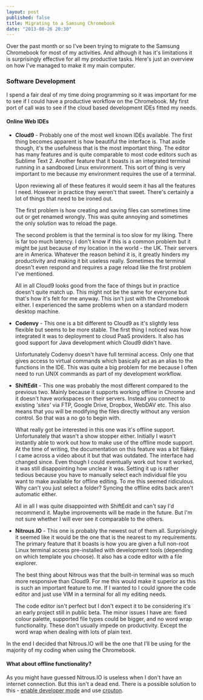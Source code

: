 ```yaml
---
layout: post
published: false
title: Migrating to a Samsung Chromebook
date: "2013-08-26 20:30"
---
```


Over the past month or so I've been trying to migrate to the Samsung Chromebook for most of my activities. And although it has it's limitations it is surprisingly effective for all my productive tasks. Here's just an overview on how I've managed to make it my main computer.

### Software Development

I spend a fair deal of my time doing programming so it was important for me to see if I could have a productive workflow on the Chromebook. My first port of call was to see if the cloud based development IDEs fitted my needs.

#### Online Web IDEs

- **Cloud9** - Probably one of the most well known IDEs available. The first thing becomes apparent is how beautiful the interface is. That aside though, it's the usefulness that is the most important thing. The editor has many features and is quite comparable to most code editors such as Sublime Text 2. Another feature that it boasts is an integrated terminal running in a sandboxed Linux environment. This sort of thing is very important to me because my environment requires the use of a terminal.

   Upon reviewing all of these features it would seem it has all the features I need. However in practice they weren't that sweet. There's certainly a lot of things that need to be ironed out.

   The first problem is how creating and saving files can sometimes time out or get renamed wrongly. This was quite annoying and sometimes the only solution was to reload the page.
   
   The second problem is that the terminal is too slow for my liking. There is far too much latency. I don't know if this is a common problem but it might be just because of my location in the world - the UK. Their servers are in America. Whatever the reason behind it is, it greatly hinders my productivity and making it bit useless really. Sometimes the terminal doesn't even respond and requires a page reload like the first problem I've mentioned.
   
   All in all Cloud9 looks good from the face of things but in practice doesn't quite match up. This might not be the same for everyone but that's how it's felt for me anyway. This isn't just with the Chromebook either. I experienced the same problems when on a standard modern desktop machine.
   
- **Codenvy** - This one is a bit different to Cloud9 as it's slightly less flexible but seems to be more stable. The first thing I noticed was how integrated it was to deployment to cloud PaaS providers. It also has good support for Java development which Cloud9 didn't have.

   Unfortunately Codenvy doesn't have full terminal access. Only one that gives access to virtual commands which basically act as an alias to the functions in the IDE. This was quite a big problem for me because I often need to run UNIX commands as part of my development workflow.
   
- **ShiftEdit** - This one was probably the most different compared to the previous two. Mainly because it supports working offline in Chrome and it doesn't have workspaces on their servers. Instead you connect to existing _'sites'_ via FTP, Google Drive, Dropbox, WebDAV etc. This also means that you will be modifying the files directly without any version control. So that was a no go to begin with.

   What really got be interested in this one was it's offline support. Unfortunately that wasn't a show stopper either. Initially I wasn't instantly able to work out how to make use of the offline mode support. At the time of writing, the documentation on this feature was a bit flakey. I came across a video about it but that was outdated. The interface had changed since. Even though I could eventually work out how it worked, it was still disappointing how unclear it was. Setting it up is rather tedious because you have to manually select each individual file you want to make available for offline editing. To me this seemed ridiculous. Why can't you just select a folder? Syncing the offline edits back aren't automatic either.
   
   All in all I was quite disappointed with ShiftEdit and can't say I'd recommend it. Maybe improvements will be made in the future. But I'm not sure whether I will ever see it comparable to the others.
   
- **Nitrous.IO** - This one is probably the newest out of them all. Surprisingly it seemed like it would be the one that is the nearest to my requirements. The primary feature that it boasts is how you are given a full non-root Linux terminal access pre-installed with development tools (depending on which template you choose). It also has a code editor with a file explorer. 

   The best thing about Nitrous was that the built-in terminal was so much more responsive than Cloud9. For me this would make it superior as this is such an important feature to me. If I wanted to I could ignore the code editor and just use VIM in a terminal for all my editing needs.
   
   The code editor isn't perfect but I don't expect it to be considering it's an early project still in public beta. The minor issues I have are: fixed colour palette, supported file types could be bigger, and no word wrap functionality. These don't usually impede on productivity. Except the word wrap when dealing with lots of plain text.
   
In the end I decided that Nitrous.IO will be the one that I'll be using for the majority of my coding when using the Chromebook.

#### What about offline functionality?

As you might have guessed Nitrous.IO is useless when I don't have an internet connection. But this isn't a dead end. There is a possible solution to this - [enable developer mode](http://www.chromium.org/chromium-os/developer-information-for-chrome-os-devices/samsung-arm-chromebook#TOC-Entering-Developer-Mode) and use [crouton](http://github.com/dnschneid/crouton/).